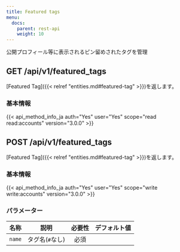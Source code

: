 ```yaml
---
title: Featured tags
menu:
  docs:
    parent: rest-api
    weight: 10
---
```


公開プロフィール等に表示されるピン留めされたタグを管理

## GET /api/v1/featured_tags

[Featured Tag]({{< relref "entities.md#featured-tag" >}})を返します。

### 基本情報

{{< api_method_info_ja auth="Yes" user="Yes" scope="read read:accounts" version="3.0.0" >}}

## POST /api/v1/featured_tags

[Featured Tag]({{< relref "entities.md#featured-tag" >}})を返します。

### 基本情報

{{< api_method_info_ja auth="Yes" user="Yes" scope="write write:accounts" version="3.0.0" >}}

### パラメーター

|名称|説明|必要性|デフォルト値|
|----|-----------|:------:|:-----:|
| `name` | タグ名(`#`なし) | 必須 ||
